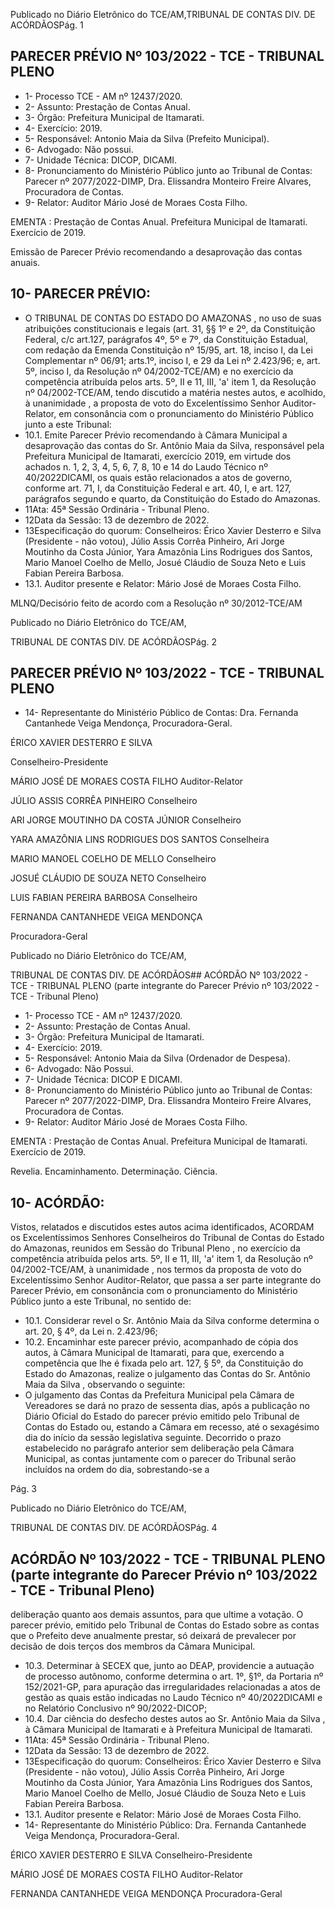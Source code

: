 Publicado  no  Diário  Eletrônico do TCE/AM,TRIBUNAL DE CONTAS DIV. DE ACÓRDÃOSPág. 1

## PARECER PRÉVIO Nº 103/2022 - TCE - TRIBUNAL PLENO

- 1- Processo TCE - AM nº 12437/2020.
- 2- Assunto: Prestação de Contas Anual.
- 3- Órgão: Prefeitura Municipal de Itamarati.
- 4- Exercício: 2019.
- 5- Responsável: Antonio Maia da Silva (Prefeito Municipal).
- 6- Advogado: Não possui.
- 7- Unidade Técnica: DICOP, DICAMI.
- 8- Pronunciamento  do  Ministério  Público  junto  ao  Tribunal  de  Contas: Parecer  nº 2077/2022-DIMP, Dra. Elissandra Monteiro Freire Alvares, Procuradora de Contas.
- 9- Relator: Auditor Mário José de Moraes Costa Filho.

EMENTA :  Prestação  de  Contas  Anual.    Prefeitura Municipal de Itamarati.  Exercício de 2019.

Emissão de Parecer Prévio recomendando a desaprovação das contas anuais.

## 10-  PARECER PRÉVIO:

- O  TRIBUNAL  DE  CONTAS  DO  ESTADO  DO  AMAZONAS ,  no  uso  de  suas atribuições  constitucionais  e  legais  (art.  31,  §§  1º  e  2º,  da  Constituição  Federal,  c/c art.127,  parágrafos  4º,  5º  e  7º,  da  Constituição  Estadual,  com  redação  da  Emenda Constituição nº 15/95, art. 18, inciso I, da Lei Complementar nº 06/91; arts.1º, inciso I, e 29  da  Lei  nº  2.423/96;  e,  art.  5º,  inciso  I,  da  Resolução  nº  04/2002-TCE/AM)  e  no exercício da competência atribuída pelos arts. 5º, II e 11, III, 'a' item 1, da Resolução nº 04/2002-TCE/AM, tendo discutido a matéria nestes autos, e acolhido, à unanimidade , a proposta  de  voto  do  Excelentíssimo  Senhor  Auditor-Relator, em  consonância com  o pronunciamento do Ministério Público junto a este Tribunal:
- 10.1. Emite Parecer Prévio recomendando à Câmara Municipal a desaprovação das contas do Sr. Antônio Maia da Silva, responsável pela  Prefeitura  Municipal  de  Itamarati,  exercício  2019, em  virtude  dos achados n. 1, 2, 3, 4, 5, 6, 7, 8, 10 e 14 do Laudo Técnico nº 40/2022DICAMI, os quais estão relacionados a atos de governo, conforme art. 71,  I,  da  Constituição  Federal  e  art.  40,  I,  e  art.  127,  parágrafos segundo e quarto, da Constituição do Estado do Amazonas.
- 11Ata: 45ª Sessão Ordinária - Tribunal Pleno.
- 12Data da Sessão: 13 de dezembro de 2022.
- 13Especificação do quorum: Conselheiros: Érico Xavier Desterro e Silva (Presidente -  não  votou),  Júlio  Assis  Corrêa  Pinheiro,  Ari  Jorge  Moutinho  da  Costa  Júnior,  Yara Amazônia Lins Rodrigues dos Santos, Mario Manoel Coelho de Mello, Josué Cláudio de Souza Neto e Luis Fabian Pereira Barbosa.
- 13.1. Auditor presente e Relator: Mário José de Moraes Costa Filho.

MLNQ/Decisório feito de acordo com a Resolução nº 30/2012-TCE/AM

Publicado  no  Diário  Eletrônico do TCE/AM,

TRIBUNAL DE CONTAS DIV. DE ACÓRDÃOSPág. 2

## PARECER PRÉVIO Nº 103/2022 - TCE - TRIBUNAL PLENO

- 14-  Representante do Ministério Público de Contas: Dra. Fernanda Cantanhede Veiga Mendonça, Procuradora-Geral.

ÉRICO XAVIER DESTERRO E SILVA

Conselheiro-Presidente

MÁRIO JOSÉ DE MORAES COSTA FILHO Auditor-Relator

JÚLIO ASSIS CORRÊA PINHEIRO Conselheiro

ARI JORGE MOUTINHO DA COSTA JÚNIOR Conselheiro

YARA AMAZÔNIA LINS RODRIGUES DOS SANTOS Conselheira

MARIO MANOEL COELHO DE MELLO Conselheiro

JOSUÉ CLÁUDIO DE SOUZA NETO Conselheiro

LUIS FABIAN PEREIRA BARBOSA Conselheiro

FERNANDA CANTANHEDE VEIGA MENDONÇA

Procuradora-Geral

Publicado  no  Diário  Eletrônico do TCE/AM,

TRIBUNAL DE CONTAS DIV. DE ACÓRDÃOS## ACÓRDÃO Nº 103/2022 - TCE - TRIBUNAL PLENO (parte integrante do Parecer Prévio nº 103/2022 - TCE - Tribunal Pleno)

- 1- Processo TCE - AM nº 12437/2020.
- 2- Assunto: Prestação de Contas Anual.
- 3- Órgão: Prefeitura Municipal de Itamarati.
- 4- Exercício: 2019.
- 5- Responsável: Antonio Maia da Silva (Ordenador de Despesa).
- 6- Advogado: Não Possui.
- 7- Unidade Técnica: DICOP E DICAMI.
- 8- Pronunciamento  do  Ministério  Público  junto  ao  Tribunal  de  Contas: Parecer  nº 2077/2022-DIMP, Dra. Elissandra Monteiro Freire Alvares, Procuradora de Contas.
- 9- Relator: Auditor Mário José de Moraes Costa Filho.

EMENTA :  Prestação  de  Contas  Anual.    Prefeitura Municipal de Itamarati. Exercício de 2019.

Revelia. Encaminhamento. Determinação. Ciência.

## 10-  ACÓRDÃO:

Vistos, relatados e discutidos estes autos acima identificados, ACORDAM os Excelentíssimos Senhores Conselheiros do Tribunal de Contas do Estado do Amazonas, reunidos em Sessão do Tribunal Pleno , no exercício da competência atribuída pelos arts. 5º, II e 11, III, 'a' item 1, da Resolução nº 04/2002-TCE/AM, à unanimidade , nos termos da  proposta  de  voto  do  Excelentíssimo  Senhor  Auditor-Relator,  que  passa  a  ser  parte integrante  do  Parecer  Prévio, em  consonância com  o  pronunciamento  do  Ministério Público junto a este Tribunal, no sentido de:

- 10.1. Considerar revel o Sr. Antônio Maia da Silva conforme determina o art. 20, § 4º, da Lei n. 2.423/96;
- 10.2. Encaminhar este parecer prévio, acompanhado de cópia dos autos, à Câmara  Municipal  de  Itamarati,  para  que,  exercendo  a  competência que  lhe  é  fixada  pelo  art.  127,  §  5º,  da  Constituição  do  Estado  do Amazonas, realize o julgamento das Contas do Sr.  Antônio Maia da Silva , observando o seguinte:
- O  julgamento  das  Contas  da  Prefeitura  Municipal pela Câmara de Vereadores se dará no prazo de sessenta dias, após  a  publicação  no  Diário  Oficial  do  Estado  do  parecer prévio emitido pelo Tribunal de  Contas  do  Estado  ou, estando  a  Câmara  em  recesso,  até  o  sexagésimo  dia  do início da  sessão  legislativa  seguinte.  Decorrido  o  prazo estabelecido  no  parágrafo  anterior  sem  deliberação  pela Câmara Municipal, as contas juntamente com o parecer do Tribunal serão incluídos na ordem do dia, sobrestando-se a

Pág. 3

Publicado  no  Diário  Eletrônico do TCE/AM,

TRIBUNAL DE CONTAS DIV. DE ACÓRDÃOSPág. 4

## ACÓRDÃO Nº 103/2022 - TCE - TRIBUNAL PLENO (parte integrante do Parecer Prévio nº 103/2022 - TCE - Tribunal Pleno)

deliberação quanto aos demais assuntos, para que ultime a votação. O parecer prévio, emitido pelo Tribunal de Contas do Estado sobre as contas que o Prefeito deve anualmente prestar, só deixará de prevalecer por decisão de dois terços dos membros da Câmara Municipal.

- 10.3. Determinar à SECEX que, junto ao DEAP, providencie a autuação de processo autônomo, conforme determina o art. 1º, §1º, da Portaria nº 152/2021-GP, para apuração das irregularidades relacionadas a atos de  gestão  as  quais  estão  indicadas  no  Laudo  Técnico  nº  40/2022DICAMI e no Relatório Conclusivo nº 90/2022-DICOP;
- 10.4. Dar ciência do desfecho destes autos ao Sr. Antônio Maia da Silva , à Câmara Municipal de Itamarati e à Prefeitura Municipal de Itamarati.
- 11Ata: 45ª Sessão Ordinária - Tribunal Pleno.
- 12Data da Sessão: 13 de dezembro de 2022.
- 13Especificação do quorum: Conselheiros: Érico Xavier Desterro e Silva (Presidente -  não  votou),  Júlio  Assis  Corrêa  Pinheiro,  Ari  Jorge  Moutinho  da  Costa  Júnior,  Yara Amazônia Lins Rodrigues dos Santos, Mario Manoel Coelho de Mello, Josué Cláudio de Souza Neto e Luis Fabian Pereira Barbosa.
- 13.1. Auditor presente e Relator: Mário José de Moraes Costa Filho.
- 14-  Representante do Ministério Público: Dra. Fernanda Cantanhede Veiga Mendonça, Procuradora-Geral.

ÉRICO XAVIER DESTERRO E SILVA Conselheiro-Presidente

MÁRIO JOSÉ DE MORAES COSTA FILHO Auditor-Relator

FERNANDA CANTANHEDE VEIGA MENDONÇA Procuradora-Geral